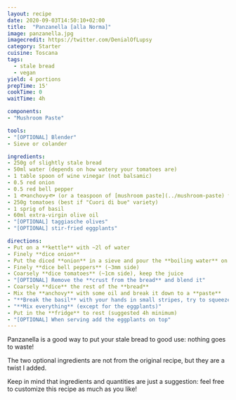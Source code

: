 ```yaml
---
layout: recipe
date: 2020-09-03T14:50:10+02:00
title:  "Panzanella [alla Norma]"
image: panzanella.jpg
imagecredit: https://twitter.com/DenialOfLupsy
category: Starter
cuisine: Toscana
tags:
  - stale bread
  - vegan
yield: 4 portions
prepTime: 15'
cookTime: 0
waitTime: 4h

components:
- "Mushroom Paste"

tools:
- "[OPTIONAL] Blender"
- Sieve or colander

ingredients:
- 250g of slightly stale bread
- 50ml water (depends on how watery your tomatoes are)
- 1 table spoon of wine vinegar (not balsamic)
- 0.5 red onion
- 0.5 red bell pepper
- 1 🐟anchovy🐟 (or a teaspoon of [mushroom paste](../mushroom-paste) for the 🌿vegan🌿 variant)
- 250g tomatoes (best if "Cuori di bue" variety)
- 1 sprig of basil
- 60ml extra-virgin olive oil
- "[OPTIONAL] taggiasche olives"
- "[OPTIONAL] stir-fried eggplants"

directions:
- Put on a **kettle** with ~2l of water
- Finely **dice onion**
- Put the diced **onion** in a sieve and pour the **boiling water** on top (this will take away part of the smell)
- Finely **dice bell peppers** (~3mm side)
- Coarsely **dice tomatoes** (~1cm side), keep the juice
- "[OPTIONAL] Remove the **crust from the bread** and blend it"
- Coarsely **dice** the rest of the **bread**
- Mix the **anchovy** with some oil and break it down to a **paste**
- "**Break the basil** with your hands in small stripes, try to squeeze it while doing so"
- "**Mix everything** (except for the eggplants)"
- Put in the **fridge** to rest (suggested 4h minimum)
- "[OPTIONAL] When serving add the eggplants on top"
---
```

Panzanella is a good way to put your stale bread to good use: nothing goes to waste!

The two optional ingredients are not from the original recipe, but they are a twist I added.

Keep in mind that ingredients and quantities are just a suggestion: feel free to customize this recipe as much as you like!